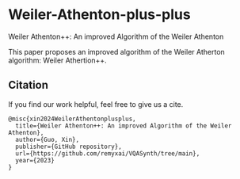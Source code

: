 # Weiler-Athenton-plus-plus
Weiler Athenton++: An improved Algorithm of the Weiler Athenton

This paper proposes an improved algorithm of the Weiler Atherton algorithm: Weiler Athertion++.



## Citation
If you find our work helpful, feel free to give us a cite.

```
@misc{xin2024WeilerAthentonplusplus,
  title={Weiler Athenton++: An improved Algorithm of the Weiler Athenton}, 
  author={Guo, Xin},
  publisher={GitHub repository},
  url={https://github.com/remyxai/VQASynth/tree/main},
  year={2023}
}
```
